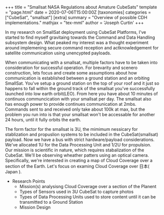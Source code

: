 +++
title = "Smallsat NASA Regulations about Amature CubeSats"
template = "page.html"
date = 2020-07-06T15:00:00Z
[taxonomies]
categories = ["CubeSat", "smallsat"]
[extra]
summary = "Overview of possible CDH implementations."
mathjax = "tex-mml"
author = 'Joseph Curtin'
+++

In my research on SmallSat deployment using CubeSat Platforms, I've started to find myself gravitaing towards the Command and Data Handling subsystem design. What peaked my interest was a thought experiment around implemening secure command reception and actknowledgement for satellite communication using unencypted payloads.

When communicating with a smallsat, multiple factors have to be taken into consideration for successful operation. For brevarity and scenero construction, lets focus and create some assumptions about how communication is established between a ground station and an orbiting SmallSat. You've setup a ground station on the top of your roof and it just so happens to fall within the ground track of the smallsat you've successfully launched into low earth orbit(LEO). From here you have about 10 minutes of continuos communcication with your smallsat per day. The smallsat also has enough power to provide continues communication at 2mbs. Commands sent to and received only take about 100k at max, but the problem you run into is that your smallsat won't be accessable for another 24 hours, until it fully orbits the earth.

The form factor for the smallsat is 3U, the mimimum nessicary for stablization and propuslion systems to be included in the CubeSat(smallsat) payload. Now we have a bus with strict hardware/payload considerations. We've allocated 1U for the Data Processing Unit and 1/2U for propulsion. Our mission is scientific in nature, which requires stabalization of the CubeSat. We'll be observing wheather patters using an optical camera. Specifically, we're interested in creating a map of Cloud Coverage over a section of the Earth. Let's focus on examing Cloud Coverage over 日本( Japan ).

* Research Points
    - Mission(s) analysisng Cloud Coverage over a section of the Planent
    - Types of Sensors used in 3U CubeSat to capture photos
    - Types of Data Processing Units used to store content until it can be transmitted to a Ground Station
    - Mission Design